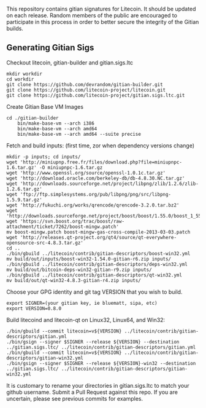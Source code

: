This repository contains gitian signatures for Litecoin.  It should be updated on each release.
Random members of the public are encouraged to participate in this process in order to better secure the integrity of the Gitian builds.

## Generating Gitian Sigs

 Checkout litecoin, gitian-builder and gitian.sigs.ltc

	mkdir workdir
	cd workdir
	git clone https://github.com/devrandom/gitian-builder.git
	git clone https://github.com/litecoin-project/litecoin.git
	git clone https://github.com/litecoin-project/gitian.sigs.ltc.git

 Create Gitian Base VM Images

	cd ./gitian-builder
        bin/make-base-vm --arch i386
        bin/make-base-vm --arch amd64
        bin/make-base-vm --arch amd64 --suite precise

 Fetch and build inputs: (first time, zor when dependency versions change)

	mkdir -p inputs; cd inputs/
	wget 'http://miniupnp.free.fr/files/download.php?file=miniupnpc-1.6.tar.gz' -O miniupnpc-1.6.tar.gz
	wget 'http://www.openssl.org/source/openssl-1.0.1c.tar.gz'
	wget 'http://download.oracle.com/berkeley-db/db-4.8.30.NC.tar.gz'
	wget 'http://downloads.sourceforge.net/project/libpng/zlib/1.2.6/zlib-1.2.6.tar.gz'
	wget 'ftp://ftp.simplesystems.org/pub/libpng/png/src/libpng-1.5.9.tar.gz'
	wget 'http://fukuchi.org/works/qrencode/qrencode-3.2.0.tar.bz2'
	wget 'http://downloads.sourceforge.net/project/boost/boost/1.55.0/boost_1_55_0.tar.bz2'
	wget 'https://svn.boost.org/trac/boost/raw-attachment/ticket/7262/boost-mingw.patch'
	mv boost-mingw.patch boost-mingw-gas-cross-compile-2013-03-03.patch
	wget 'http://releases.qt-project.org/qt4/source/qt-everywhere-opensource-src-4.8.3.tar.gz'
	cd ..
	./bin/gbuild ../litecoin/contrib/gitian-descriptors/boost-win32.yml
	mv build/out/inputs/boost-win32-1.54.0-gitian-r6.zip inputs/
	./bin/gbuild ../litecoin/contrib/gitian-descriptors/deps-win32.yml
	mv build/out/bitcoin-deps-win32-gitian-r9.zip inputs/
	./bin/gbuild ../litecoin/contrib/gitian-descriptors/qt-win32.yml
	mv build/out/qt-win32-4.8.3-gitian-r4.zip inputs/

 Choose your GPG identity and git tag VERSION that you wish to build.

	export SIGNER=(your gitian key, ie bluematt, sipa, etc)
	export VERSION=0.8.0

 Build litecoind and litecoin-qt on Linux32, Linux64, and Win32:

	./bin/gbuild --commit litecoin=v${VERSION} ../litecoin/contrib/gitian-descriptors/gitian.yml
	./bin/gsign --signer $SIGNER --release ${VERSION} --destination ../gitian.sigs.ltc/ ../litecoin/contrib/gitian-descriptors/gitian.yml
	./bin/gbuild --commit litecoin=v${VERSION} ../litecoin/contrib/gitian-descriptors/gitian-win32.yml
	./bin/gsign --signer $SIGNER --release ${VERSION}-win32 --destination ../gitian.sigs.ltc/ ../litecoin/contrib/gitian-descriptors/gitian-win32.yml

 It is customary to rename your directories in gitian.sigs.ltc to match your github username.  Submit a Pull Request against this repo.  If you are uncertain, please see previous commits for examples.
